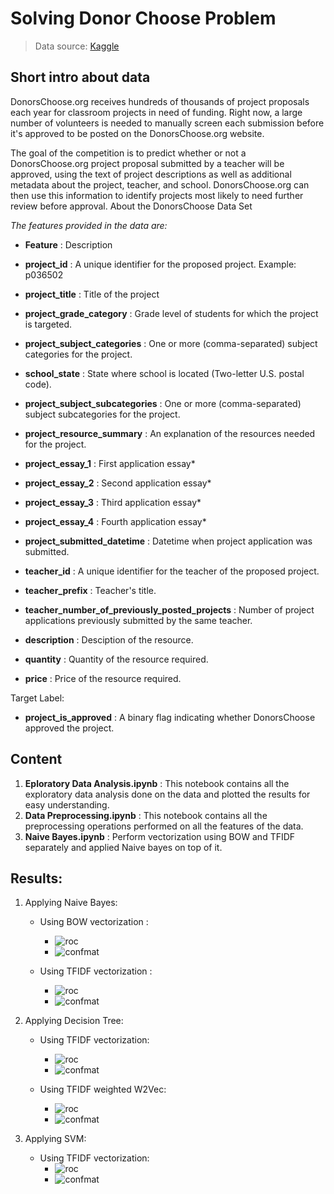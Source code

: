 # Solving Donor Choose Problem
> Data source: [Kaggle](https://www.kaggle.com/manasvee1/donorschooseorg-application-screening)

## Short intro about data
DonorsChoose.org receives hundreds of thousands of project proposals each year for classroom projects in need of funding. Right now, a large number of volunteers is needed to manually screen each submission before it's approved to be posted on the DonorsChoose.org website.

The goal of the competition is to predict whether or not a DonorsChoose.org project proposal submitted by a teacher will be approved, using the text of project descriptions as well as additional metadata about the project, teacher, and school. DonorsChoose.org can then use this information to identify projects most likely to need further review before approval.
About the DonorsChoose Data Set

_The features provided in the data are:_
- **Feature**                         :	Description
- **project_id**           	        :    A unique identifier for the proposed project. Example: p036502
- **project_title**                   :	Title of the project
- **project_grade_category**          :	Grade level of students for which the project is targeted.
- **project_subject_categories** 	    :   One or more (comma-separated) subject categories for the project.
- **school_state**                    : 	State where school is located (Two-letter U.S. postal code).
- **project_subject_subcategories** 	:   One or more (comma-separated) subject subcategories for the project. 
- **project_resource_summary** 	    :   An explanation of the resources needed for the project. 
- **project_essay_1**                 : 	First application essay*
- **project_essay_2**                 :	Second application essay*
- **project_essay_3**                 : 	Third application essay*
- **project_essay_4**                 : 	Fourth application essay*
- **project_submitted_datetime**      : 	Datetime when project application was submitted. 
- **teacher_id**                      : 	A unique identifier for the teacher of the proposed project. 
- **teacher_prefix**                  : 	Teacher's title. 
- **teacher_number_of_previously_posted_projects**  :  Number of project applications previously submitted by the same teacher.  

- **description**                     : 	Desciption of the resource. 
- **quantity**                        : 	Quantity of the resource required.
- **price**                           : 	Price of the resource required.

Target Label:
- **project_is_approved**             : 	A binary flag indicating whether DonorsChoose approved the project. 

## Content
1. **Eploratory Data Analysis.ipynb**      :    This notebook contains all the exploratory data analysis done on the data and plotted the results for easy understanding.
2. **Data Preprocessing.ipynb**       : This notebook contains all the preprocessing operations performed on all the features of the data.
3. **Naive Bayes.ipynb**    : Perform vectorization using BOW and TFIDF separately and applied Naive bayes on top of it.


## Results:
1. Applying Naive Bayes:
   -  Using BOW vectorization : 
      -  ![roc](/results/naive_bayes_bow_roc.png)
      -  ![confmat](/results/naive_bayes_bow_ConfMat.png)
   
   -  Using TFIDF vectorization :
      -  ![roc](/results/naive_bayes_tfidf_roc.png)
      -  ![confmat](/results/naive_bayes_tfidf_ConfMat.png)

2. Applying Decision Tree:
   -  Using TFIDF vectorization:
      -  ![roc](/results/dt_tfidf_roc.png)
      -  ![confmat](/results/dt_tfidf_ConfMat.png)
    
   -  Using TFIDF weighted W2Vec:
      -  ![roc](/results/dt_tfidfweighted_roc.png)
      -  ![confmat](/results/dt_tfidfweighted_ConfMat.png)

3. Applying SVM:
   -  Using TFIDF vectorization:
      -  ![roc](/results/SVM_tfidf_roc.png)
      -  ![confmat](/results/SVM_tfidf_ConfMat.png)
    